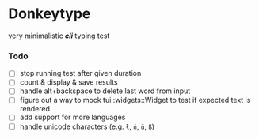 # Donkeytype

very minimalistic **_cli_** typing test

### Todo

-   [ ] stop running test after given duration
-   [ ] count & display & save results
-   [ ] handle alt+backspace to delete last word from input
-   [ ] figure out a way to mock tui::widgets::Widget to test if expected text is rendered
-   [ ] add support for more languages
-   [ ] handle unicode characters (e.g. `ł`, `ń`, `ü`, `ß`)
